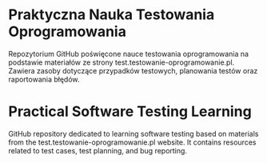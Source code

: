 # Praktyczna Nauka Testowania Oprogramowania

Repozytorium GitHub poświęcone nauce testowania oprogramowania na podstawie materiałów ze strony test.testowanie-oprogramowanie.pl. Zawiera zasoby dotyczące przypadków testowych, planowania testów oraz raportowania błędów. 


# Practical Software Testing Learning
GitHub repository dedicated to learning software testing based on materials from the test.testowanie-oprogramowanie.pl website. It contains resources related to test cases, test planning, and bug reporting.
